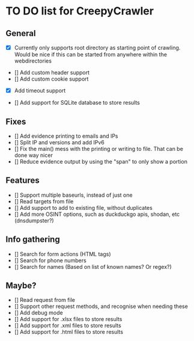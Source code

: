 # TO DO list for CreepyCrawler

## General
- [x] Currently only supports root directory as starting point of crawling. Would be nice if this can be started from anywhere within the webdirectories
- [] Add custom header support
- [] Add custom cookie support
- [x] Add timeout support
- [] Add support for SQLite database to store results

## Fixes
- [] Add evidence printing to emails and IPs
- [] Split IP and versions and add IPv6
- [] Fix the main() mess with the printing or writing to file. That can be done way nicer
- [] Reduce evidence output by using the "span" to only show a portion

## Features
- [] Support multiple baseurls, instead of just one
- [] Read targets from file
- [] Add support to add to existing file, without duplicates
- [] Add more OSINT options, such as duckduckgo apis, shodan, etc (dnsdumpster?)

## Info gathering
- [] Search for form actions (HTML tags)
- [] Search for phone numbers
- [] Search for names (Based on list of known names? Or regex?)

## Maybe?
- [] Read request from file
- [] Support other request methods, and recognise when needing these
- [] Add debug mode
- [] Add support for .xlsx files to store results
- [] Add support for .xml files to store results
- [] Add support for .html files to store results
